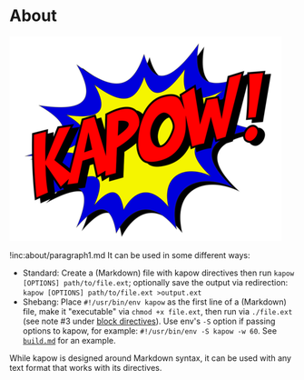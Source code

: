 # About

![](about/logo.png)

!inc:about/paragraph1.md
It can be used in some different ways:

* Standard: Create a (Markdown) file with kapow directives then run
  `kapow [OPTIONS] path/to/file.ext`; optionally save the output via
  redirection: `kapow [OPTIONS] path/to/file.ext >output.ext`
* Shebang: Place `#!/usr/bin/env kapow` as the first line of a (Markdown) file,
  make it "executable" via `chmod +x file.ext`, then run via `./file.ext` (see
  note #3 under [block directives]).
  Use env's `-S` option if passing options to kapow, for example:
  `#!/usr/bin/env -S kapow -w 60`.
  See [`build.md`] for an example.

While kapow is designed around Markdown syntax, it can be used with any text
format that works with its directives.

[block directives]: #block-directives
[`build.md`]: build.md

